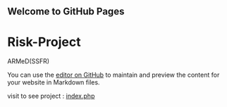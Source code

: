 ## Welcome to GitHub Pages
# Risk-Project
ARMeD(SSFR)

You can use the [editor on GitHub](https://github.com/kumarvimlesh/Risk-Project/edit/master/README.md) to maintain and preview the content for your website in Markdown files.

visit to see project : [index.php](https://kumarvimlesh.github.io/Risk-Project/index.php)

